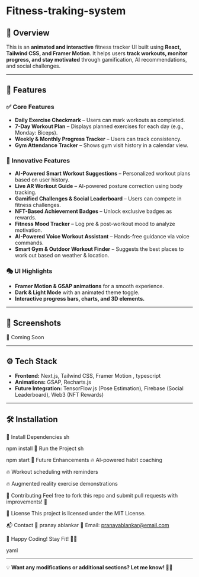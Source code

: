 # Fitness-traking-system

## 📌 Overview  
This is an **animated and interactive** fitness tracker UI built using **React, Tailwind CSS, and Framer Motion**. It helps users **track workouts, monitor progress, and stay motivated** through gamification, AI recommendations, and social challenges.  

---

## 🎨 Features  

### ✅ **Core Features**  
- **Daily Exercise Checkmark** – Users can mark workouts as completed.  
- **7-Day Workout Plan** – Displays planned exercises for each day (e.g., Monday: Biceps).  
- **Weekly & Monthly Progress Tracker** – Users can track consistency.  
- **Gym Attendance Tracker** – Shows gym visit history in a calendar view.  

### 🚀 **Innovative Features**  
- **AI-Powered Smart Workout Suggestions** – Personalized workout plans based on user history.  
- **Live AR Workout Guide** – AI-powered posture correction using body tracking.  
- **Gamified Challenges & Social Leaderboard** – Users can compete in fitness challenges.  
- **NFT-Based Achievement Badges** – Unlock exclusive badges as rewards.  
- **Fitness Mood Tracker** – Log pre & post-workout mood to analyze motivation.  
- **AI-Powered Voice Workout Assistant** – Hands-free guidance via voice commands.  
- **Smart Gym & Outdoor Workout Finder** – Suggests the best places to work out based on weather & location.  

### 🎭 **UI Highlights**  
- **Framer Motion & GSAP animations** for a smooth experience.  
- **Dark & Light Mode** with an animated theme toggle.  
- **Interactive progress bars, charts, and 3D elements.**  

---

## 📸 Screenshots  
🚀 Coming Soon  

---

## ⚙️ Tech Stack  
- **Frontend:** Next.js, Tailwind CSS, Framer Motion , typescript   
- **Animations:** GSAP, Recharts.js  
- **Future Integration:** TensorFlow.js (Pose Estimation), Firebase (Social Leaderboard), Web3 (NFT Rewards)  

---

## 🛠️ Installation  

🔹 Install Dependencies
sh

npm install
🔹 Run the Project
sh

npm start
🌟 Future Enhancements
🔥 AI-powered habit coaching

🔥 Workout scheduling with reminders

🔥 Augmented reality exercise demonstrations

🤝 Contributing
Feel free to fork this repo and submit pull requests with improvements! 🚀

📜 License
This project is licensed under the MIT License.

📬 Contact
👤 pranay ablankar
📧 Email: pranayablankar@email.com


🚀 Happy Coding! Stay Fit! 💪🔥

yaml


---

💡 **Want any modifications or additional sections? Let me know! 🚀🔥**
